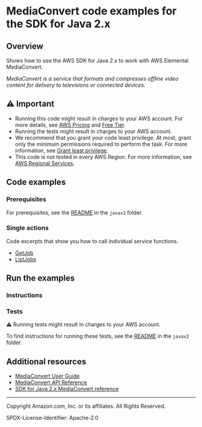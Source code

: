 # MediaConvert code examples for the SDK for Java 2.x

## Overview

Shows how to use the AWS SDK for Java 2.x to work with AWS Elemental MediaConvert.

<!--custom.overview.start-->
<!--custom.overview.end-->
_MediaConvert is a service that formats and compresses offline video content for delivery to televisions or connected devices._

## ⚠ Important

* Running this code might result in charges to your AWS account. For more details, see [AWS Pricing](https://aws.amazon.com/pricing/) and [Free Tier](https://aws.amazon.com/free/).
* Running the tests might result in charges to your AWS account.
* We recommend that you grant your code least privilege. At most, grant only the minimum permissions required to perform the task. For more information, see [Grant least privilege](https://docs.aws.amazon.com/IAM/latest/UserGuide/best-practices.html#grant-least-privilege).
* This code is not tested in every AWS Region. For more information, see [AWS Regional Services](https://aws.amazon.com/about-aws/global-infrastructure/regional-product-services).

<!--custom.important.start-->
<!--custom.important.end-->

## Code examples

### Prerequisites

For prerequisites, see the [README](../../README.md#Prerequisites) in the `javav2` folder.


<!--custom.prerequisites.start-->
<!--custom.prerequisites.end-->

### Single actions

Code excerpts that show you how to call individual service functions.

- [GetJob](src/main/java/com/example/mediaconvert/GetJob.java#L6)
- [ListJobs](src/main/java/com/example/mediaconvert/ListJobs.java#L6)


<!--custom.examples.start-->
<!--custom.examples.end-->

## Run the examples

### Instructions


<!--custom.instructions.start-->
<!--custom.instructions.end-->



### Tests

⚠ Running tests might result in charges to your AWS account.


To find instructions for running these tests, see the [README](../../README.md#Tests)
in the `javav2` folder.



<!--custom.tests.start-->
<!--custom.tests.end-->

## Additional resources

- [MediaConvert User Guide](https://docs.aws.amazon.com/mediaconvert/latest/ug/what-is.html)
- [MediaConvert API Reference](https://docs.aws.amazon.com/mediaconvert/latest/apireference/custom-endpoints.html)
- [SDK for Java 2.x MediaConvert reference](https://sdk.amazonaws.com/java/api/latest/software/amazon/awssdk/services/mediaconvert/package-summary.html)

<!--custom.resources.start-->
<!--custom.resources.end-->

---

Copyright Amazon.com, Inc. or its affiliates. All Rights Reserved.

SPDX-License-Identifier: Apache-2.0